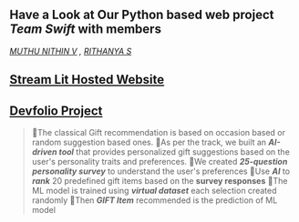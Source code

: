 ## Have a Look at Our Python based web project *Team Swift* with members 
 *[MUTHU NITHIN V](https://www.linkedin.com/in/muthu-nithin/) , [RITHANYA S](https://www.linkedin.com/in/rithanya-s-baa566259/)*
## [Stream Lit Hosted Website](https://devfest-40-goa-mkr.streamlit.app/)
## [Devfolio Project](https://devfolio.co/projects/swift-50ba)

> 📍The classical Gift recommendation is based on occasion based or random suggestion based ones.
>📍As per the track, we built an ***AI-driven tool*** that provides personalized  gift suggestions based on the user's personality traits and preferences.
>📍We created ***25-question personality survey*** to understand the user's preferences
>📍Use ***AI*** to ***rank*** 20 predefined gift items based on the **survey responses**
>📍The ML model is trained using ***virtual dataset*** each selection created randomly
>📍Then  ***GIFT Item*** recommended  is the prediction of ML model
